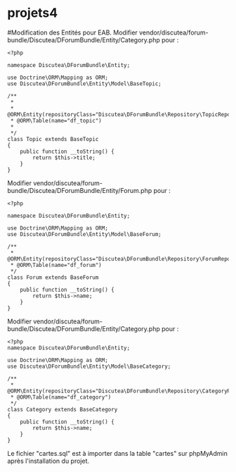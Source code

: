 projets4
========

#Modification des Entités pour EAB.
Modifier vendor/discutea/forum-bundle/Discutea/DForumBundle/Entity/Category.php pour : 
```
<?php

namespace Discutea\DForumBundle\Entity;

use Doctrine\ORM\Mapping as ORM;
use Discutea\DForumBundle\Entity\Model\BaseTopic;

/**
 *
 * @ORM\Entity(repositoryClass="Discutea\DForumBundle\Repository\TopicRepository")
 * @ORM\Table(name="df_topic")
 * 
 */
class Topic extends BaseTopic
{
    public function __toString() {
        return $this->title;
    }
}
```

Modifier vendor/discutea/forum-bundle/Discutea/DForumBundle/Entity/Forum.php pour :
```
<?php

namespace Discutea\DForumBundle\Entity;

use Doctrine\ORM\Mapping as ORM;
use Discutea\DForumBundle\Entity\Model\BaseForum;

/**
 * @ORM\Entity(repositoryClass="Discutea\DForumBundle\Repository\ForumRepository")
 * @ORM\Table(name="df_forum")
 */
class Forum extends BaseForum
{
    public function __toString() {
        return $this->name;
    }
}
```

Modifier vendor/discutea/forum-bundle/Discutea/DForumBundle/Entity/Category.php pour :
```
<?php
namespace Discutea\DForumBundle\Entity;

use Doctrine\ORM\Mapping as ORM;
use Discutea\DForumBundle\Entity\Model\BaseCategory;

/**
 * @ORM\Entity(repositoryClass="Discutea\DForumBundle\Repository\CategoryRepository")
 * @ORM\Table(name="df_category")
 */
class Category extends BaseCategory
{
    public function __toString() {
        return $this->name;
    }
}
```

Le fichier "cartes.sql" est à importer dans la table "cartes" sur phpMyAdmin après l'installation du projet.
